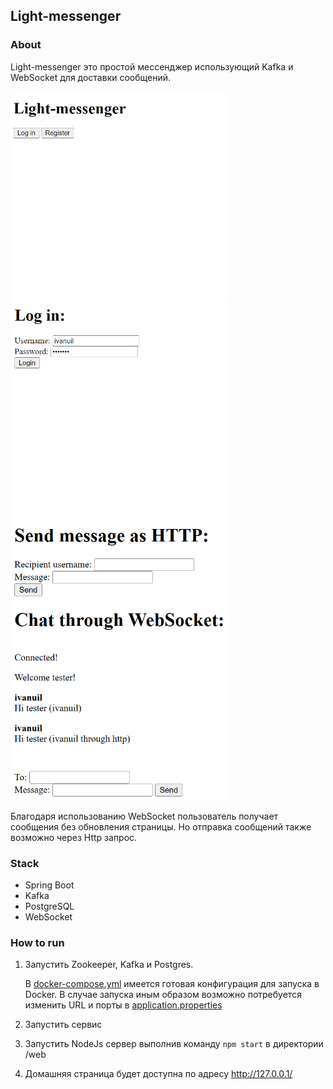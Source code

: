## Light-messenger

### About

Light-messenger это простой мессенджер использующий Kafka и WebSocket для доставки сообщений.

<img src="misc/images/main_page.png" alt="Main page" width="350"/>

<img src="misc/images/log_in_page.png" alt="Log in page" width="350"/>

<img src="misc/images/chat_page.png" alt="Chat page" width="350"/>

Благодаря использованию WebSocket пользователь получает сообщения без обновления страницы.
Но отправка сообщений также возможно через Http запрос.

### Stack

* Spring Boot
* Kafka
* PostgreSQL
* WebSocket

### How to run

1. Запустить Zookeeper, Kafka и Postgres.

    В [docker-compose.yml](util/docker-compose.yml) имеется готовая конфигурация для запуска в Docker.
    В случае запуска иным образом возможно потребуется изменить URL и порты в [application.properties](src/main/resources/application.properties)

2. Запустить сервис

3. Запустить NodeJs сервер выполнив команду ```npm start```
в директории /web

4. Домашняя страница будет доступна по адресу http://127.0.0.1/
